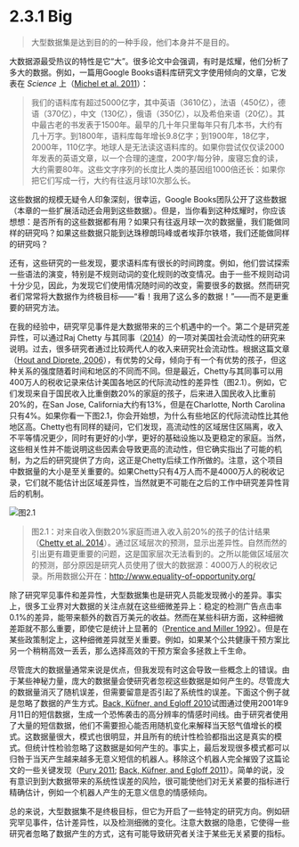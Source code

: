 # 2.3.1 Big
> 大型数据集是达到目的的一种手段，他们本身并不是目的。

大数据源最受热议的特性是它“大”。很多论文中会强调，有时是炫耀，他们分析了多大的数据。例如，一篇用Google Books语料库研究文字使用倾向的文章，它发表在 *Science* 上（[Michel et al. 2011](https://doi.org/10.1126/science.1199644)）：
> 我们的语料库有超过5000亿字，其中英语（3610亿），法语（450亿），德语（370亿），中文（130亿），俄语（350亿），以及希伯来语（20亿）。其中最古老的书发表于1500年。最早的几十年只里每年只有几本书，大约有几十万字。到1800年，语料库每年增长9.8亿字；到1900年，18亿字，2000年，110亿字。地球人是无法读这语料库的。如果你尝试仅仅读2000年发表的英语文章，以一个合理的速度，200字/每分钟，废寝忘食的读，大约需要80年。这些文字序列的长度比人类的基因组1000倍还长：如果你把它们写成一行，大约有往返月球10次那么长。

这些数据的规模无疑令人印象深刻，很幸运，Google Books团队公开了这些数据（本章的一些扩展活动还会用到这些数据）。但是，当你看到这种炫耀时，你应该想想：是否所有的这些数据都有用？如果只有往返月球一次的数据量，我们能做同样的研究吗？如果这些数据只能到达珠穆朗玛峰或者埃菲尔铁塔，我们还能做同样的研究吗？

还有，这些研究的一些发现，要求语料库有很长的时间跨度。例如，他们尝试探索一些语法的演变，特别是不规则动词的变化规则的改变情况。由于一些不规则动词十分少见，因此，为发现它们使用情况随时间的改变，需要很多的数据。然而研究者们常常将大数据作为终极目标——“看！我用了这么多的数据！”——而不是更重要的研究方法。

在我的经验中，研究罕见事件是大数据带来的三个机遇中的一个。第二个是研究差异性，可以通过Raj Chetty 与其同事（[2014](https://doi.org/10.1093/qje/qju022)）的一项对美国社会流动性的研究来说明。过去，很多研究者通过比较两代人的收入来研究社会流动性。根据这篇文章（[Hout and Diprete, 2006](https://doi.org/10.1016/j.rssm.2005.10.001)），有优势的父母，倾向于有一个有优势的孩子，但这种关系的强度随着时间和地区的不同而不同。但是最近，Chetty与其同事可以用400万人的税收记录来估计美国各地区的代际流动性的差异性（图2.1）。例如，它们发现来自于国民收入比重倒数20%的家庭的孩子，后来进入国民收入比重前20%的，在San Jose, California大约有13%，但是在Charlotte, North Carolina只有4%。如果你看一下图2.1，你会开始想，为什么有些地区的代际流动性比其他地区高。Chetty也有同样的疑问，它们发现，高流动性的区域居住区隔离，收入不平等情况更少，同时有更好的小学，更好的基础设施以及更稳定的家庭。当然，这些相关性并不能说明这些因素会导致更高的流动性，但它确实指出了可能的机制，为之后的研究提供了方向，这正是Chetty后续工作所做的。注意，这个项目中数据量的大小是至关重要的。如果Chetty只有4万人而不是4000万人的税收记录，它们就不能估计出区域差异性，当然就更不可能在之后的工作中研究差异性背后的机制。

![图2.1](https://www.bitbybitbook.com/figures/chapter2/bitbybit2-1_heterogeneity_chetty.png)
> 图2.1：对来自收入倒数20%家庭而进入收入前20%的孩子的估计结果（[Chetty et al. 2014](https://doi.org/10.1093/qje/qju022)）。通过区域层次的预测，显示出差异性。自然而然的引出更有趣更重要的问题，这是国家层次无法看到的。之所以能做区域层次的预测，部分原因是研究人员使用了很大的数据源：4000万人的税收记录。所用数据公开在：http://www.equality-of-opportunity.org/

除了研究罕见事件和差异性，大型数据集也是研究人员能发现微小的差异。事实上，很多工业界对大数据的关注点就在这些细微差异上：稳定的检测广告点击率0.1%的差异，能带来额外的数百万美元的收益。然而在某些科研方面，这种细微差距就不那么重要，即使它是统计上显著的（[Prentice and Miller 1992](https://doi.org/10.1037/0033-2909.112.1.160)）。但是在某些政策制定上，这种细微差异就至关重要。例如，如果某个公共健康干预方案比另一个稍稍高效一丢丢，那么选择高效的干预方案会多拯救上千生命。

尽管庞大的数据量通常来说是优点，但我发现有时这会导致一些概念上的错误。由于某些神秘力量，庞大的数据量会使研究者忽视这些数据是如何产生的。尽管庞大的数据量消灭了随机误差，但需要留意是否引起了系统性的误差。下面这个例子就是忽略了数据的产生方式。[Back, Küfner, and Egloff 2010](https://doi.org/10.1177/0956797610382124)试图通过使用2001年9月11日的短信数据，生成一个恐怖袭击的高分辨率的情感时间线。由于研究者使用了大量的短信数据，他们不需要担心能否用随机变化来解释当天怒气值增长的模式。这数据量很大，模式也很明显，并且所有的统计性检验都指出这是真实的模式。但统计性检验忽略了这数据是如何产生的。事实上，最后发现很多模式都可以归咎于当天产生越来越多无意义短信的机器人。移除这个机器人完全摧毁了这篇论文的一些关键发现（[Pury 2011](https://doi.org/10.1177/0956797611408735); [Back, Küfner, and Egloff 2011](https://doi.org/10.1177/0956797611409592)）。简单的说，没有意识到到大数据带来的系统性误差的风险，很可能使他们对无关紧要的指标进行精确估计，例如一个机器人产生的无意义信息的情感倾向。

总的来说，大型数据集不是终极目标，但它为开启了一些特定的研究方向。例如研究罕见事件，估计差异性，以及检测细微的变化。注意大数据的隐患，它使得一些研究者忽略了数据产生的方式，这有可能导致研究者关注于某些无关紧要的指标。
